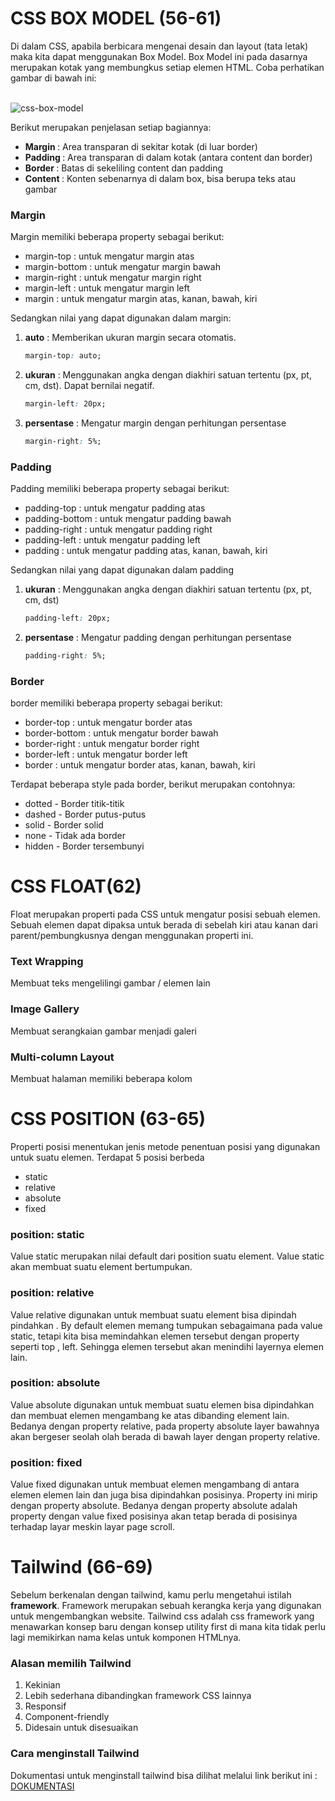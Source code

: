 # CSS BOX MODEL (56-61)
Di dalam CSS, apabila berbicara mengenai desain dan layout (tata letak) maka kita dapat menggunakan Box Model. Box Model ini pada dasarnya merupakan kotak yang membungkus setiap elemen HTML. Coba perhatikan gambar di bawah ini:<br><br>

<img src="https://drive.google.com/uc?export=view&id=1-88ZyQ4Ewfn0BvwM8gIR_MNq39IgxG3w" alt="css-box-model"><br>

Berikut merupakan penjelasan setiap bagiannya:

<ul>
<li> <b> Margin </b> : Area transparan di sekitar kotak (di luar border)

<li> <b> Padding </b> : Area transparan di dalam kotak (antara content dan border)

<li> <b> Border </b> : Batas di sekeliling content dan padding

<li> <b> Content </b> : Konten sebenarnya di dalam box, bisa berupa teks atau gambar
</ul>


### Margin
Margin memiliki beberapa property sebagai berikut:
<ul>
<li> margin-top : untuk mengatur margin atas
<li> margin-bottom : untuk mengatur margin bawah
<li> margin-right : untuk mengatur margin right
<li> margin-left : untuk mengatur margin left
<li> margin : untuk mengatur margin atas, kanan, bawah, kiri
</ul>


Sedangkan nilai yang dapat digunakan dalam margin:<br>
1. <b>auto</b> : Memberikan ukuran margin secara otomatis.</li>
    ```css
    margin-top: auto;
    ```

2. <b>ukuran</b> :  Menggunakan angka dengan diakhiri satuan tertentu (px, pt, cm, dst). Dapat bernilai negatif.
    ```css
    margin-left: 20px;
    ```
3. <b>persentase</b> : Mengatur margin dengan perhitungan persentase
    ```css
    margin-right: 5%;
    ```

### Padding
Padding memiliki beberapa property sebagai berikut:
<ul>
<li> padding-top : untuk mengatur padding atas
<li> padding-bottom : untuk mengatur padding bawah
<li> padding-right : untuk mengatur padding right
<li> padding-left : untuk mengatur padding left
<li> padding : untuk mengatur padding atas, kanan, bawah, kiri
</ul>


Sedangkan nilai yang dapat digunakan dalam padding <br>

1. <b>ukuran</b> :  Menggunakan angka dengan diakhiri satuan tertentu (px, pt, cm, dst)
    ```css
    padding-left: 20px;
    ```
2. <b>persentase</b> : Mengatur padding dengan perhitungan persentase
    ```css
    padding-right: 5%;
    ```


### Border
border memiliki beberapa property sebagai berikut:
<ul>
<li> border-top : untuk mengatur border atas
<li> border-bottom : untuk mengatur border bawah
<li> border-right : untuk mengatur border right
<li> border-left : untuk mengatur border left
<li> border : untuk mengatur border atas, kanan, bawah, kiri
</ul>


Terdapat beberapa style pada border, berikut merupakan contohnya:
- dotted - Border titik-titik
- dashed - Border putus-putus
- solid - Border solid
- none - Tidak ada border
- hidden - Border tersembunyi


# CSS FLOAT(62)
Float merupakan properti pada CSS untuk mengatur posisi sebuah elemen. Sebuah elemen dapat dipaksa untuk berada di sebelah kiri atau kanan dari parent/pembungkusnya dengan menggunakan properti ini.

### Text Wrapping
Membuat teks mengelilingi gambar / elemen lain<br>

### Image Gallery
Membuat serangkaian gambar menjadi galeri<br>

### Multi-column Layout
Membuat halaman memiliki beberapa kolom


# CSS POSITION (63-65)
Properti posisi menentukan jenis metode penentuan posisi yang digunakan untuk suatu elemen.
Terdapat 5 posisi berbeda
- static
- relative
- absolute
- fixed

### position: static
Value static merupakan nilai default dari position suatu element. Value static akan membuat suatu element bertumpukan.

### position: relative
Value relative digunakan untuk membuat suatu element bisa dipindah pindahkan . By default elemen memang tumpukan sebagaimana pada value static, tetapi kita bisa memindahkan elemen tersebut dengan property seperti top , left. Sehingga elemen tersebut akan menindihi layernya elemen lain.


### position: absolute
Value absolute digunakan untuk membuat suatu elemen bisa dipindahkan dan membuat elemen mengambang ke atas dibanding element lain. Bedanya dengan property relative, pada property absolute layer bawahnya akan bergeser seolah olah berada di bawah layer dengan property relative. 


### position: fixed
Value fixed digunakan untuk membuat elemen mengambang di antara elemen elemen lain dan juga bisa dipindahkan posisinya. Property ini mirip dengan property absolute. Bedanya dengan property absolute adalah property dengan value fixed posisinya akan tetap berada di posisinya terhadap layar meskin layar page scroll. 


# Tailwind (66-69)
Sebelum berkenalan dengan tailwind, kamu perlu mengetahui istilah <b>framework</b>. 
Framework merupakan sebuah kerangka kerja yang digunakan untuk mengembangkan website.
Tailwind css adalah css framework yang menawarkan konsep baru dengan konsep utility first di mana kita tidak perlu lagi memikirkan nama kelas untuk komponen HTMLnya.

### Alasan memilih Tailwind
1. Kekinian
2. Lebih sederhana dibandingkan framework CSS lainnya
3. Responsif
4. Component-friendly
5. Didesain untuk disesuaikan

### Cara menginstall Tailwind
Dokumentasi untuk menginstall tailwind bisa dilihat melalui link berikut ini : [DOKUMENTASI](https://tailwindcss.com/docs/installation)

